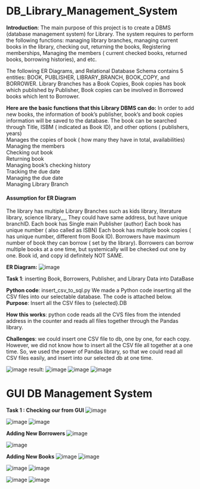 # DB_Library_Management_System



**Introduction**: The main purpose of this project is to create a DBMS (database management system) for Library. The system requires to perform the following functions: managing library branches, managing current books in the library, checking out, returning the books, Registering memberships, Managing the members ( current checked books, returned books, borrowing histories), and etc. 

The following ER Diagrams, and Relational Database Schema contains 5 entities: BOOK, PUBLISHER, LIBRARY_BRANCH, BOOK_COPY, and BORROWER. Library Branches has a Book Copies, Book copies has book which published by Publisher, Book copies can be involved in Borrowed books which lent to Borrower. 

**Here are the basic functions that this Library DBMS can do:**
In order to add new books, the information of book’s publisher, book’s and book copies information will be saved to the database. 
The book can be searched through Title, ISBM ( indicated as Book ID), and other options ( publishers, years)<br/>
Manages the copies of book ( how many they have in total, availabilities)<br/>
Managing the members<br/>
Checking out book<br/>
Returning book<br/>
Managing book’s checking history <br/>
Tracking the due date<br/>
Managing the due date<br/>
Managing Library Branch <br/>


#### Assumption for ER Diagram 
The library has multiple Library Branches such as kids library, literature library, science library,,,, They could have same address, but have unique branchID. 
Each book has Single main Publisher (author) 
Each book has unique number ( also called as ISBN)
Each book has multiple book copies ( has unique number, different from Book ID). 
Borrowers have maximum number of book they can borrow ( set by the library).
Borrowers can borrow multiple books at a one time, but systemically will be checked out one by one. 
Book id, and copy id definitely NOT SAME. 


**ER Diagram:**
![image](https://github.com/user-attachments/assets/0aea62be-e149-4af5-922c-49704b37e596)


**Task 1**: inserting Book, Borrowers, Publisher, and Library Data into DataBase

**Python code**: insert_csv_to_sql.py
We made a Python code inserting all the CSV files into our selectable database. 
The code is attached below.
**Purpose**: Insert all the CSV files to {selected}.DB 

**How **this** works**: python code reads all the CVS files from the intended address in the counter and reads all files together through the Pandas library. 

**Challenges**: we could insert one CSV file to db, one by one, for each copy. However, we did not know how to insert all the CSV file all together at a one time. So, we used the power of Pandas library, so that we could read all CSV files easily, and insert into our selected db at one time. 

![image](https://github.com/user-attachments/assets/1ff9f611-8c74-4533-9f0e-8c99302c7191)
result:
![image](https://github.com/user-attachments/assets/413b0c95-10a1-45aa-a92b-89248c042ff8)
![image](https://github.com/user-attachments/assets/d72a5743-c7cc-4443-a2d4-d63eff5d7e75)
![image](https://github.com/user-attachments/assets/50bcbc68-5aa9-49fe-bd38-a65d1d4b341c)





# GUI DB Management System

**Task 1 : Checking our from GUI**
![image](https://github.com/user-attachments/assets/e06c3064-1085-4b27-9640-0ccfc715e21a)

![image](https://github.com/user-attachments/assets/b5131118-5697-49ec-9bbb-3f5bf7f5f518)
![image](https://github.com/user-attachments/assets/59294524-be85-4631-bbea-28884057c1f6)

**Adding New Borrowers**
![image](https://github.com/user-attachments/assets/68380982-f2ea-4167-b790-91822249b5f1)

![image](https://github.com/user-attachments/assets/023eb814-0869-4d3f-924b-00f7e6fa9309)


**Adding New Books**
![image](https://github.com/user-attachments/assets/8e5d3fe2-7ce8-4370-8d49-f712ca2d04c5)
![image](https://github.com/user-attachments/assets/f1b99796-b722-4528-b3b6-c2e4b0a1412a)

![image](https://github.com/user-attachments/assets/fef2f040-564d-4dc6-9cf4-2868f2e0188d)
![image](https://github.com/user-attachments/assets/cbc0b124-3201-49a8-affd-9d10e93ce891)

![image](https://github.com/user-attachments/assets/07cf65d3-785b-4680-ae43-578a6ef8ad8a)
![image](https://github.com/user-attachments/assets/b2aaacb1-e547-45c4-930a-fa47be6133b3)


